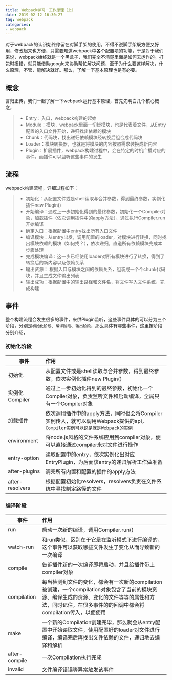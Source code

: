 ```yaml
---
title: Webpack学习－工作原理（上）
date: 2019-02-12 16:30:27
tag: webpack
categories:
- webpack
---
```

对于webpack的认识始终停留在对脚手架的使用，不得不说脚手架既方便又好用，修改起来也方便，只需要知道webpack中各个配置项的功能，于是对于我们来说，webpack始终就是一个黑盒子，我们完全不清楚里面是如何去运作的。打包时报错，就只能借助google来协助帮忙解决问题，至于为什么要这样解决，什么原理，不管，能解决就好。那么，了解一下基本原理也是有必要。
## 概念
言归正传，我们一起了解一下webpack运行基本原理，首先先明白几个核心概念，
> * Entry：入口，webpack构建的起始
> * Module：模块，webpack里面一切皆模块，也是代表着文件，从Entry配置的入口文件开始，递归找出依赖的模块
> * Chunk：代码块，找出递归依赖模块经转换后组合成代码块
> * Loader：模块转换器，也就是将模块的内容按照需求装换成新内容
> * Plugin：扩展插件，webpack构建过程中，会在特定的时机广播对应的事件，而插件可以监听这些事件的发生
## 流程
webpack构建流程，详细过程如下：
> * 初始化：从配置文件或是shell读取与合并参数，得到最终参数，实例化插件new Plugin()
> * 开始编译：通过上一步初始化得到的最终参数，初始化一个Compiler对象，加载插件（依次调用插件中的apply方法），通过执行Compiler.run开始编译
> * 确定入口：根据配置中entry找出所有入口文件
> * 编译模块：从entry出发，调用配置的loader，对模块进行转换，同时找出模块依赖的模块（如何找？），依次递归，直道所有依赖模块完成本步骤处理
> * 完成模块编译：这一步已经使用loader对所有模块进行了转换，得到了转换后的新内容以及依赖关系
> * 输出资源： 根据入口与模块之间的依赖关系，组装成一个个chunk代码块，并且生成文件输出列表
> * 输出成功：根据配置中的输出路径和文件名，将文件写入文件系统，完成构建
## 事件
整个构建流程会发生很多的事件，来供Plugin监听，这些事件具体的可以分为三个阶段，分别是`初始化阶段`、`编译阶段`、`输出阶段`，那么具体有哪些事件，这里按阶段分别介绍，
### 初始化阶段
| 事件        | 作用   |
| --------   | :----  |
| 初始化   | 从配置文件或是shell读取与合并参数，得到最终参数，依次实例化插件new Plugin()  |
| 实例化Compiler   | 通过上一步初始化得到的最终参数，初始化一个Compiler对象，负责监听文件和启动编译，全局只有一个Compiler对象  |
| 加载插件   | 依次调用插件中的apply方法，同时也会将Compiler实例传入，就可以调用Webpack提供的api，`Compiler实例可以说是就是Webpack的实例` |
| environment   | 将node.js风格的文件系统应用到compiler对象，便可以直接通过compiler来对文件进行操作  |
| entry-option   | 读取配置中的entry，依次实例化出对应EntryPlugin，为后面该entry的递归解析工作做准备  |
| after-plugins   | 调完所有内置和配置的插件的apply方法  |
| after-resolvers   | 根据配置初始化resolvers，resolvers负责在文件系统中寻找制定路径的文件  |
### 编译阶段
| 事件        | 作用   |
| --------   | :----  |
| run   | 启动一次新的编译，调用Compiler.run()  |
| watch-run   | 和run类似，区别在于它是在监听模式下进行编译的，这个事件可以获取哪些文件发生了变化从而导致新的一次编译  |
| compile   | 告诉插件新的一次编译即将启动，并且给插件带上compiler对象  |
| compilation   | 每当检测到文件的变化，都会有一次新的compilation被创建，一个compilation对象包含了当前的模块资源、编译生成的资源、变化的文件等等的属性和方法，同时记住，在很多事件的的回调中都会将compilation传入，以便使用  |
| make   | 一个新的Compilation创建完毕，那么就会从entry配置中开始读取文件，使用配置好的loader对文件进行编译，编译完后再找出文件依赖的文件，递归地去编译和解析  |
| after-compile   | 一次Compilation执行完成  |
| invalid   | 文件编译错误等异常触发该事件  |